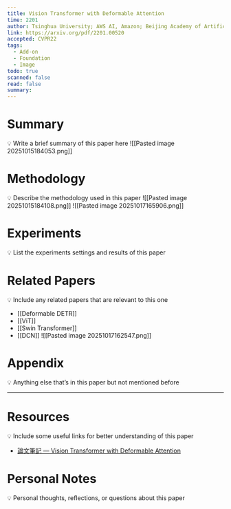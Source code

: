 ```yaml
---
title: Vision Transformer with Deformable Attention
time: 2201
author: Tsinghua University; AWS AI, Amazon; Beijing Academy of Artificial Intelligence
link: https://arxiv.org/pdf/2201.00520
accepted: CVPR22
tags:
  - Add-on
  - Foundation
  - Image
todo: true
scanned: false
read: false
summary:
---
```

# Summary
💡 Write a brief summary of this paper here
![[Pasted image 20251015184053.png]]
# Methodology
💡 Describe the methodology used in this paper
![[Pasted image 20251015184108.png]]
![[Pasted image 20251017165906.png]]
# Experiments
💡 List the experiments settings and results of this paper

# Related Papers
💡 Include any related papers that are relevant to this one
- [[Deformable DETR]]
- [[ViT]]
- [[Swin Transformer]]
- [[DCN]]
![[Pasted image 20251017162547.png]]
# Appendix
💡 Anything else that’s in this paper but not mentioned before

---
# Resources
💡 Include some useful links for better understanding of this paper
- [論文筆記 — Vision Transformer with Deformable Attention](https://watson-john.medium.com/%E8%AB%96%E6%96%87%E7%AD%86%E8%A8%98-vision-transformer-with-deformable-attention-6e94fa8d0af9)
# Personal Notes
💡 Personal thoughts, reflections, or questions about this paper